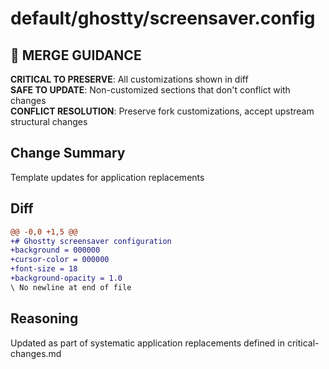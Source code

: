 # default/ghostty/screensaver.config

## 🚨 MERGE GUIDANCE
**CRITICAL TO PRESERVE**: All customizations shown in diff  
**SAFE TO UPDATE**: Non-customized sections that don't conflict with changes  
**CONFLICT RESOLUTION**: Preserve fork customizations, accept upstream structural changes

## Change Summary
Template updates for application replacements

## Diff
```diff
@@ -0,0 +1,5 @@
+# Ghostty screensaver configuration
+background = 000000
+cursor-color = 000000
+font-size = 18
+background-opacity = 1.0
\ No newline at end of file
```

## Reasoning
Updated as part of systematic application replacements defined in critical-changes.md
